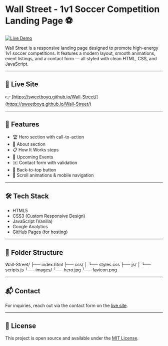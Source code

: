# Wall Street - 1v1 Soccer Competition Landing Page ⚽

[![Live Demo](https://img.shields.io/badge/Live%20Site-Click%20Here-blue)](https://sweetboyq.github.io/Wall-Street/)

Wall Street is a responsive landing page designed to promote high-energy 1v1 soccer competitions. It features a modern layout, smooth animations, event listings, and a contact form — all styled with clean HTML, CSS, and JavaScript.

---

## 📸 Live Site

👉 [https://sweetboyq.github.io/Wall-Street/](https://sweetboyq.github.io/Wall-Street/)

---

## 🚀 Features

- 🏆 Hero section with call-to-action
- 📖 About section
- 📋 How It Works steps
- 📅 Upcoming Events
- ✉️ Contact form with validation
- 🔼 Back-to-top button
- 💬 Scroll animations & mobile navigation

---

## 🛠 Tech Stack

- HTML5
- CSS3 (Custom Responsive Design)
- JavaScript (Vanilla)
- Google Analytics
- GitHub Pages (for hosting)

---

## 📂 Folder Structure

Wall-Street/
├── index.html
├── css/
│ └── styles.css
├── js/
│ └── scripts.js
└── images/
└── hero.jpg
└── favicon.png

---

## 📬 Contact

For inquiries, reach out via the contact form on the [live site](https://sweetboyq.github.io/Wall-Street/#contact).

---

## 📄 License

This project is open source and available under the [MIT License](LICENSE).

